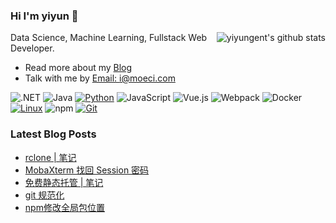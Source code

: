 ### Hi I'm yiyun 👋

<img align="right" src="https://github-readme-stats.vercel.app/api?username=yiyungent&show_icons=true&icon_color=0366d6&bg_color=ffffff&hide_title=true&hide=contribs&include_all_commits=true" alt="yiyungent's github stats"/>

Data Science, Machine Learning, Fullstack Web Developer.

- Read more about my [Blog](https://moeci.com/)
- Talk with me by [Email: i@moeci.com](mailto:i@moeci.com)

![.NET](https://img.shields.io/badge/.NET-512BD4?style=flat-square&logo=C-Sharp&logoColor=ffffff)
![Java](https://img.shields.io/badge/-Java-007396?style=flat-square&logo=java&logoColor=ffffff)
[![Python](https://img.shields.io/badge/-Python-3776AB?style=flat-square&logo=python&logoColor=ffffff)](https://www.python.org/)
![JavaScript](https://img.shields.io/badge/JavaScript-F7DF1E?style=flat-square&logo=JavaScript&logoColor=ffffff)
![Vue.js](https://img.shields.io/badge/-Vue.js-4FC08D?style=flat-square&logo=Vue.js&logoColor=ffffff)
![Webpack](https://img.shields.io/badge/-Webpack-8DD6F9?style=flat-square&logo=webpack&logoColor=ffffff)
![Docker](https://img.shields.io/badge/Docker-2496ED?style=flat-square&logo=docker&logoColor=ffffff)
[![Linux](https://img.shields.io/badge/-Linux-333333?style=flat-square&logo=linux&logoColor=white)](https://www.linuxfoundation.org/)
![npm](https://img.shields.io/badge/-NPM-CB3837?style=flat-square&logo=npm&logoColor=white)
[![Git](https://img.shields.io/badge/-Git-f05032?style=flat-square&logo=git&logoColor=white)](https://git-scm.com/)

### Latest Blog Posts

<!-- BLOG-POST-LIST:START -->
- [rclone | 笔记](https://moeci.com/posts/%E5%88%86%E7%B1%BB-linux/rclone-notebook/)
- [MobaXterm 找回 Session 密码](https://moeci.com/posts/%E5%88%86%E7%B1%BB-%E6%9D%82%E8%AE%B0/mobaxterm-find-password/)
- [免费静态托管 | 笔记](https://moeci.com/posts/%E5%88%86%E7%B1%BB-Web/%E5%85%8D%E8%B4%B9%E9%9D%99%E6%80%81%E6%89%98%E7%AE%A1-notebook/)
- [git 规范化](https://moeci.com/posts/%E5%88%86%E7%B1%BB-github/git%E8%A7%84%E8%8C%83%E5%8C%96/)
- [npm修改全局包位置](https://moeci.com/posts/%E5%88%86%E7%B1%BB-Web/npm%E4%BF%AE%E6%94%B9%E5%85%A8%E5%B1%80%E5%8C%85%E4%BD%8D%E7%BD%AE/)
<!-- BLOG-POST-LIST:END -->
